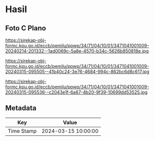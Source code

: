 # Hasil

## Foto C Plano

https://sirekap-obj-formc.kpu.go.id/eccb/pemilu/ppwp/34/71/04/10/01/3471041001009-20240214-201332--1ad0069c-5a8e-4570-b34c-5626b850818e.jpg

https://sirekap-obj-formc.kpu.go.id/eccb/pemilu/ppwp/34/71/04/10/01/3471041001009-20240315-095505--41b40c24-3e76-4684-994c-862bc6d8c617.jpg

https://sirekap-obj-formc.kpu.go.id/eccb/pemilu/ppwp/34/71/04/10/01/3471041001009-20240315-095536--c2043e1f-6a67-4b20-9f39-10699dd53525.jpg


## Metadata

| Key        | Value               |
| ---------- | ------------------- |
| Time Stamp | 2024-03-15 10:00:00 |



